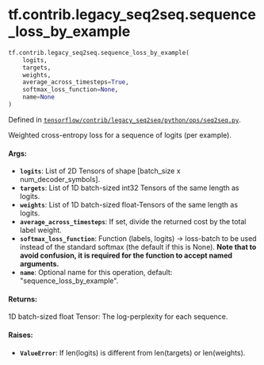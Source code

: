 <div itemscope itemtype="http://developers.google.com/ReferenceObject">
<meta itemprop="name" content="tf.contrib.legacy_seq2seq.sequence_loss_by_example" />
<meta itemprop="path" content="Stable" />
</div>

# tf.contrib.legacy_seq2seq.sequence_loss_by_example

``` python
tf.contrib.legacy_seq2seq.sequence_loss_by_example(
    logits,
    targets,
    weights,
    average_across_timesteps=True,
    softmax_loss_function=None,
    name=None
)
```



Defined in [`tensorflow/contrib/legacy_seq2seq/python/ops/seq2seq.py`](/code/stable/tensorflow/contrib/legacy_seq2seq/python/ops/seq2seq.py).

Weighted cross-entropy loss for a sequence of logits (per example).

#### Args:

* <b>`logits`</b>: List of 2D Tensors of shape [batch_size x num_decoder_symbols].
* <b>`targets`</b>: List of 1D batch-sized int32 Tensors of the same length as logits.
* <b>`weights`</b>: List of 1D batch-sized float-Tensors of the same length as logits.
* <b>`average_across_timesteps`</b>: If set, divide the returned cost by the total
    label weight.
* <b>`softmax_loss_function`</b>: Function (labels, logits) -> loss-batch
    to be used instead of the standard softmax (the default if this is None).
    **Note that to avoid confusion, it is required for the function to accept
    named arguments.**
* <b>`name`</b>: Optional name for this operation, default: "sequence_loss_by_example".


#### Returns:

1D batch-sized float Tensor: The log-perplexity for each sequence.


#### Raises:

* <b>`ValueError`</b>: If len(logits) is different from len(targets) or len(weights).